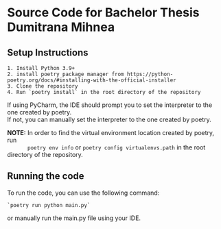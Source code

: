 # Source Code for Bachelor Thesis Dumitrana Mihnea

## Setup Instructions
    1. Install Python 3.9+
    2. install poetry package manager from https://python-poetry.org/docs/#installing-with-the-official-installer 
    3. Clone the repository
    4. Run `poetry install` in the root directory of the repository

If using PyCharm, the IDE should prompt you to set the interpreter to the one created by poetry.  
If not, you can manually set the interpreter to the one created by poetry.

**NOTE:** In order to find the virtual environment location created by poetry, run  
&nbsp;&nbsp;&nbsp;&nbsp;&nbsp;&nbsp;&nbsp;&nbsp;&nbsp;&nbsp;&nbsp;&nbsp;`poetry env info` or `poetry config virtualenvs.path` in the root directory of the repository.

## Running the code
To run the code, you can use the following command:

    `poetry run python main.py`

or manually run the main.py file using your IDE.